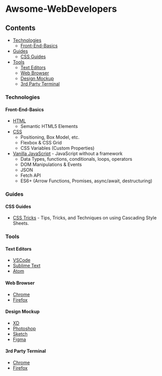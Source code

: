 # Awsome-WebDevelopers

## Contents

* [Technologies](#technologies)
  * [Front-End-Basics](#front-end-basics)
* [Guides](#guides)
  * [CSS Guides](#css-guides)
* [Tools](#tools)
  * [Text Editors](#text-editors)
  * [Web Browser](#web-browser)
  * [Design Mockup](#design-mockup)
  * [3rd Party Terminal](#3rd-party-terminal)

### <a name="#technologies">Technologies</a>
#### <a name="#front-end-basics">Front-End-Basics</a>
* [HTML]()
  * Semantic HTML5 Elements
* [CSS]()
  * Positioning, Box Model, etc.
  * Flexbox & CSS Grid
  * CSS Variables (Custom Properties)
* [Vanilla JavaScript]() - JavaScript without a framework
  * Data Types, functions, conditionals, loops, operators
  * DOM Manipulations & Events
  * JSON
  * Fetch API
  * ES6+ (Arrow Functions, Promises, async/await, destructuring)

### <a name="#guides">Guides</a>
#### <a name="#css-guides">CSS Guides</a>
* [CSS Tricks](https://css-tricks.com/) - Tips, Tricks, and Techniques on using Cascading Style Sheets.

### <a name="#tools">Tools</a>
#### <a name="#text-editors">Text Editors</a>
* [VSCode]()
* [Sublime Text]()
* [Atom]()
#### <a name="#web-browser">Web Browser</a>
* [Chrome]()
* [Firefox]()
#### <a name="#web-browser">Design Mockup</a>
* [XD]()
* [Photoshop]()
* [Sketch]()
* [Figma]()
#### <a name="#3rd-party-terminal">3rd Party Terminal</a>
* [Chrome]()
* [Firefox]()
